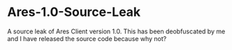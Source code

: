 # Ares-1.0-Source-Leak
A source leak of Ares Client version 1.0. This has been deobfuscated by me and I have released the source code because why not?
